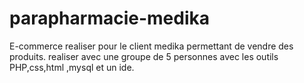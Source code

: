 # parapharmacie-medika
E-commerce realiser pour le client medika permettant de vendre des produits.
realiser avec une groupe de 5 personnes avec les outils PHP,css,html ,mysql et un ide.
